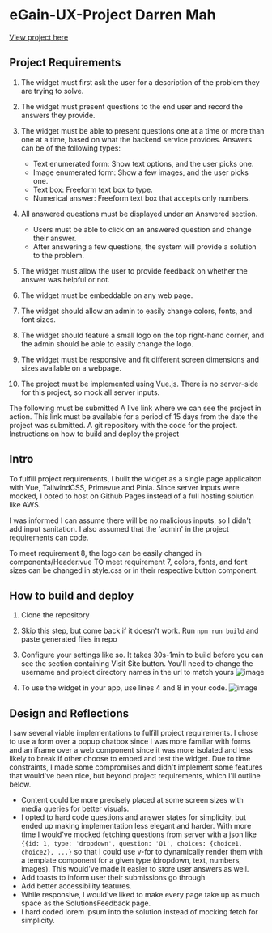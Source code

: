 # eGain-UX-Project Darren Mah

[View project here](https://phlegmmignon.github.io/eGain-UX-Project)

## Project Requirements

1. The widget must first ask the user for a description of the problem they are trying to solve.
2. The widget must present questions to the end user and record the answers they provide.
3. The widget must be able to present questions one at a time or more than one at a time, based on what
   the backend service provides. Answers can be of the following types:
   - Text enumerated form: Show text options, and the user picks one.
   - Image enumerated form: Show a few images, and the user picks one.
   - Text box: Freeform text box to type.
   - Numerical answer: Freeform text box that accepts only numbers.

4. All answered questions must be displayed under an Answered section.
   - Users must be able to click on an answered question and change their answer.
   - After answering a few questions, the system will provide a solution to the problem.

5. The widget must allow the user to provide feedback on whether the answer was helpful or not.
6. The widget must be embeddable on any web page.
7. The widget should allow an admin to easily change colors, fonts, and font sizes.
8. The widget should feature a small logo on the top right-hand corner, and the admin should be able to
   easily change the logo.
9. The widget must be responsive and fit different screen dimensions and sizes available on a webpage.
10. The project must be implemented using Vue.js. There is no server-side for this project, so mock all server
    inputs.

The following must be submitted
A live link where we can see the project in action. This link must be available for a period of 15
days from the date the project was submitted.
A git repository with the code for the project.
Instructions on how to build and deploy the project

## Intro

To fulfill project requirements, I built the widget as a single page applicaiton with Vue, TailwindCSS, Primevue and Pinia. Since server inputs were mocked, I opted to host on Github Pages instead of a full hosting solution like AWS.

I was informed I can assume there will be no malicious inputs, so I didn't add input sanitation. I also assumed that the 'admin' in the project requirements can code.

To meet requirement 8, the logo can be easily changed in components/Header.vue
TO meet requirement 7, colors, fonts, and font sizes can be changed in style.css or in their respective button component.

## How to build and deploy

1. Clone the repository
2. Skip this step, but come back if it doesn't work. Run `npm run build` and paste generated files in repo
3. Configure your settings like so. It takes 30s-1min to build before you can see the section containing Visit Site button. You'll need to change the username and project directory names in the url to match yours
   ![image](https://github.com/user-attachments/assets/a427eb9c-4c85-42e9-9fba-50e1f6b43edc)


5. To use the widget in your app, use lines 4 and 8 in your code.
   ![image](https://github.com/user-attachments/assets/766c752e-970f-46c0-ac64-dd6f1e8ee110)


## Design and Reflections

I saw several viable implementations to fulfill project requirements. I chose to use a form over a popup chatbox since I was more familiar with forms and an iframe over a web component since it was more isolated and less likely to break if other choose to embed and test the widget.
Due to time constraints, I made some compromises and didn't implement some features that would've been nice, but beyond project requirements, which I'll outline below.

- Content could be more precisely placed at some screen sizes with media queries for better visuals.
- I opted to hard code questions and answer states for simplicity, but ended up making implementation less elegant and harder. With more time I would've mocked fetching questions from server with a json like `{{id: 1, type: 'dropdown', question: 'Q1', choices: {choice1, choice2}, ...}` so that I could use v-for to dynamically render them with a template component for a given type (dropdown, text, numbers, images). This would've made it easier to store user answers as well.
- Add toasts to inform user their submissions go through
- Add better accessibility features.
- While responsive, I would've liked to make every page take up as much space as the SolutionsFeedback page.
- I hard coded lorem ipsum into the solution instead of mocking fetch for simplicity.
